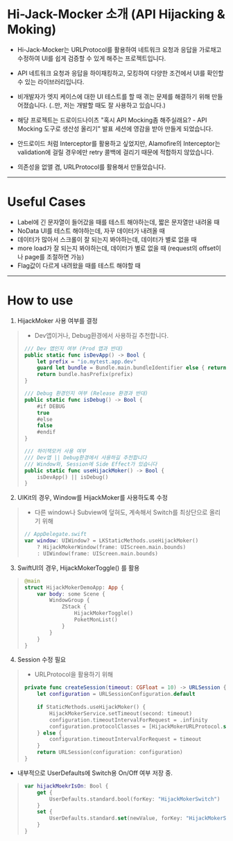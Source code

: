 
# Hi-Jack-Mocker 소개 (API Hijacking &amp; Moking)
- Hi-Jack-Mocker는 URLProtocol를 활용하여 네트워크 요청과 응답을 가로채고 수정하여 UI를 쉽게 검증할 수 있게 해주는 프로젝트입니다.
- API 네트워크 요청과 응답을 하이재킹하고, 모킹하여 다양한 조건에서 UI를 확인할 수 있는 라이브러리입니다.
- 비개발자가 엣지 케이스에 대한 UI 테스트를 할 때 겪는 문제를 해결하기 위해 만들어졌습니다. 
(..만, 저는 개발할 때도 잘 사용하고 있습니다.)

- 해당 프로젝트는 드로이드나이츠 "혹시 API Mocking좀 해주실래요? - API Mocking 도구로 생산성 올리기" 발표 세션에 영감을 받아 만들게 되었습니다.
- 안드로이드 처럼 Interceptor를 활용하고 싶었지만, Alamofire의 Interceptor는 validation에 걸릴 경우에만 retry 콜백에 걸리기 때문에 적합하지 않았습니다.
- 의존성을 없앨 겸, URLProtocol를 활용해서 만들었습니다.

------------
# Useful Cases
- Label에 긴 문자열이 들어갔을 때를 테스트 해야하는데, 짧은 문자열만 내려올 때
- NoData UI를 테스트 해야하는데, 자꾸 데이터가 내려올 때
- 데이터가 많아서 스크롤이 잘 되는지 봐야하는데, 데이터가 별로 없을 때
- more load가 잘 되는지 봐야하는데, 데이터가 별로 없을 때
(request의 offset이나 page를 조절하면 가능)
- Flag값이 다르게 내려왔을 때를 테스트 해야할 때

------------

# How to use

1. HijackMoker 사용 여부를 결정
> - Dev앱이거나, Debug환경에서 사용하길 추천합니다.
> ```Swift
> /// Dev 앱인지 여부 (Prod 앱과 반대)
> public static func isDevApp() -> Bool {
>     let prefix = "io.mytest.app.dev"
>     guard let bundle = Bundle.main.bundleIdentifier else { return false }
>     return bundle.hasPrefix(prefix)
> }
> 
> /// Debug 환경인지 여부 (Release 환경과 반대)
> public static func isDebug() -> Bool {
>     #if DEBUG
>     true
>     #else
>     false
>     #endif
> }
> 
> /// 하이잭모커 사용 여부
> /// Dev앱 || Debug환경에서 사용하길 추천합니다
> /// Window와, Session에 Side Effect가 있습니다
> public static func useHijackMoker() -> Bool {
>     isDevApp() || isDebug()
> }
> ```

2. UIKit의 경우, Window를 HijackMoker를 사용하도록 수정 
> - 다른 window나 Subview에 덮혀도, 계속해서 Switch를 최상단으로 올리기 위해
> 
> ```Swift
> // AppDelegate.swift
> var window: UIWindow? = LKStaticMethods.useHijackMoker()
>     ? HijackMokerWindow(frame: UIScreen.main.bounds)
>     : UIWindow(frame: UIScreen.main.bounds)
> ```

3. SwiftUI의 경우, HijackMokerToggle() 를 활용
> 
> ```Swift
> @main
> struct HijackMokerDemoApp: App {
>     var body: some Scene {
>         WindowGroup {
>             ZStack {
>                 HijackMokerToggle()
>                 PoketMonList()
>             }
>         }
>     }
> }
> ```

4. Session 수정 필요
> - URLProtocol을 활용하기 위해
> 
> ```Swift
> private func createSession(timeout: CGFloat = 10) -> URLSession {
>     let configuration = URLSessionConfiguration.default
>     
>     if StaticMethods.useHijackMoker() {
>         HijackMokerService.setTimeout(second: timeout)
>         configuration.timeoutIntervalForRequest = .infinity
>         configuration.protocolClasses = [HijackMokerURLProtocol.self]
>     } else {
>         configuration.timeoutIntervalForRequest = timeout
>     }
>     return URLSession(configuration: configuration)
> }
> ```


* 내부적으로 UserDefaults에 Switch용 On/Off 여부 저장 중.
> ```Swift
> var hijackMoekrIsOn: Bool {
>     get {
>         UserDefaults.standard.bool(forKey: "HijackMokerSwitch")
>     }
>     set {
>         UserDefaults.standard.set(newValue, forKey: "HijackMokerSwitch")
>     }
> }
> ```



